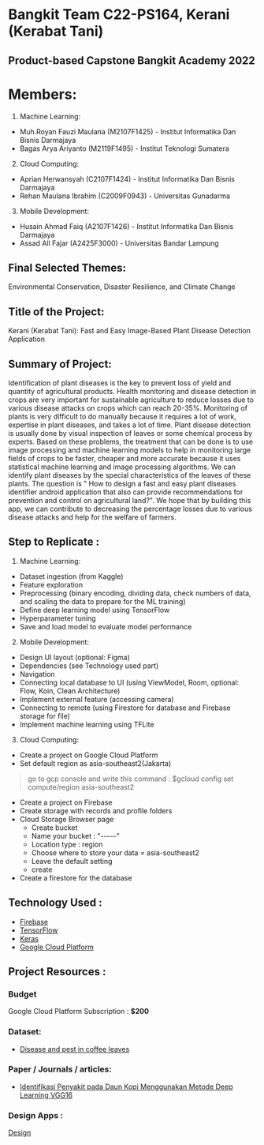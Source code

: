 # Bangkit Team C22-PS164, Kerani (Kerabat Tani)

Product-based Capstone Bangkit Academy 2022
--
# Members:
1. Machine Learning:
- Muh.Royan Fauzi Maulana (M2107F1425) - Institut Informatika Dan Bisnis Darmajaya
- Bagas Arya Ariyanto (M2119F1495) - Institut Teknologi Sumatera

2. Cloud Computing:
- Aprian Herwansyah (C2107F1424) - Institut Informatika Dan Bisnis Darmajaya
- Rehan Maulana Ibrahim (C2009F0943) - Universitas Gunadarma

3. Mobile Development:
- Husain Ahmad Faiq (A2107F1426) - Institut Informatika Dan Bisnis Darmajaya
- Assad All Fajar (A2425F3000) - Universitas Bandar Lampung

Final Selected Themes:
--
Environmental Conservation, Disaster Resilience, and Climate Change

Title of the Project: 
--
Kerani (Kerabat Tani): Fast and Easy Image-Based Plant Disease Detection Application

Summary of Project: 
--
Identification of plant diseases is the key to prevent loss of yield and quantity of agricultural products. Health monitoring and disease detection in crops are very important for sustainable agriculture to reduce losses due to various disease attacks on crops which can reach 20-35%. Monitoring of plants is very difficult to do manually because it requires a lot of work, expertise in plant diseases, and takes a lot of time. Plant disease detection is usually done by visual inspection of leaves or some chemical process by experts. Based on these problems, the treatment that can be done is to use image processing and machine learning models to help in monitoring large fields of crops to be faster, cheaper and more accurate because it uses statistical machine learning and image processing algorithms. We can identify plant diseases by the special characteristics of the leaves of these plants. The question is " How to design a fast and easy plant diseases identifier android application that also can provide recommendations for prevention and control on agricultural land?". We hope that by building this app, we can contribute to decreasing the percentage losses due to various disease attacks and help for the welfare of farmers. 

Step to Replicate : 
--

1. Machine Learning:
- Dataset ingestion (from Kaggle)
- Feature exploration
- Preprocessing (binary encoding, dividing data, check numbers of data, and scaling the data to prepare for the ML training)
- Define deep learning model using TensorFlow 
- Hyperparameter tuning 
- Save and load model to evaluate model performance

2. Mobile Development:
- Design UI layout (optional: Figma)
- Dependencies (see Technology used part)
- Navigation
- Connecting local database to UI (using ViewModel, Room, optional: Flow, Koin, Clean Architecture)
- Implement external feature (accessing camera)
- Connecting to remote (using Firestore for database and Firebase storage for file)
- Implement machine learning using TFLite

3. Cloud Computing:
- Create a project on Google Cloud Platform
- Set default region as asia-southeast2(Jakarta)
> go to gcp console and write this command : $gcloud config set compute/region asia-southeast2
- Create a project on Firebase
- Create storage with records and profile folders
- Cloud Storage Browser page
  - Create bucket
  - Name your bucket : "-----"
  - Location type : region
  - Choose where to store your data = asia-southeast2
  - Leave the default setting
  - create
- Create a firestore for the database 

Technology Used : 
--
- [Firebase](https://firebase.google.com)
- [TensorFlow](https://www.tensorflow.org/lite/guide/android)
- [Keras]([https://keras.io/])
- [Google Cloud Platform](https://cloud.google.com/gcp)

Project Resources : 
--
### Budget
Google Cloud Platform Subscription : **$200**

### Dataset:
- [Disease and pest in coffee leaves]([https://www.kaggle.com/datasets/alvarole/coffee-leaves-disease])

### Paper / Journals / articles:
- [Identifikasi Penyakit pada Daun Kopi Menggunakan Metode Deep Learning VGG16](https://jurnal.yudharta.ac.id/v2/index.php/EXPLORE-IT/article/view/2689)

### Design Apps :
[Design](https://www.figma.com/file/j81lA9sBapgNRp8tfqKYZG/Kerani-(Kerabat-Tani)?node-id=0%3A1)




